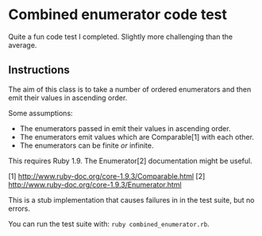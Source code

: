 # Combined enumerator code test

Quite a fun code test I completed. Slightly more challenging than the average.

## Instructions 

The aim of this class is to take a number of ordered enumerators and then 
emit their values in ascending order.

Some assumptions:
  - The enumerators passed in emit their values in ascending order.
  - The enumerators emit values which are Comparable[1] with each other.
  - The enumerators can be finite *or* infinite.

This requires Ruby 1.9. The Enumerator[2] documentation might be useful.

[1] http://www.ruby-doc.org/core-1.9.3/Comparable.html
[2] http://www.ruby-doc.org/core-1.9.3/Enumerator.html

This is a stub implementation that causes failures in in the test suite, but
no errors.

You can run the test suite with: `ruby combined_enumerator.rb`.